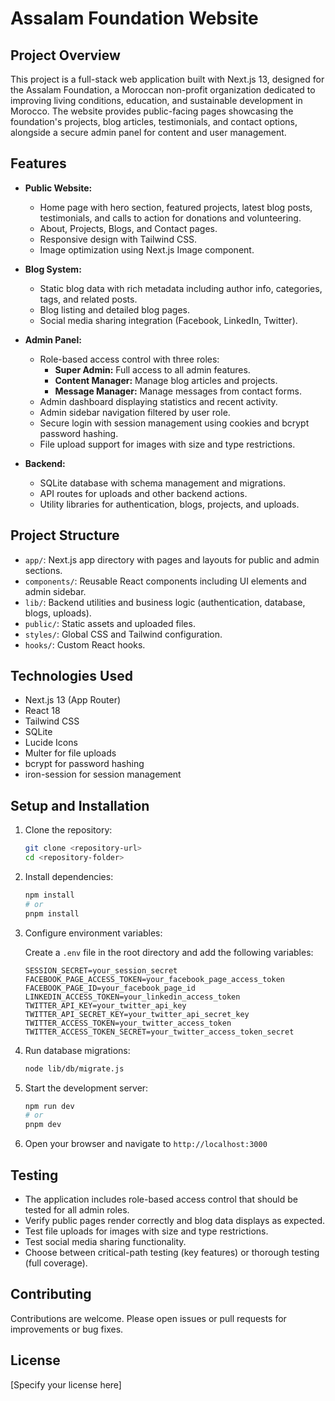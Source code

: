 # Assalam Foundation Website

## Project Overview

This project is a full-stack web application built with Next.js 13, designed for the Assalam Foundation, a Moroccan non-profit organization dedicated to improving living conditions, education, and sustainable development in Morocco. The website provides public-facing pages showcasing the foundation's projects, blog articles, testimonials, and contact options, alongside a secure admin panel for content and user management.

## Features

- **Public Website:**
  - Home page with hero section, featured projects, latest blog posts, testimonials, and calls to action for donations and volunteering.
  - About, Projects, Blogs, and Contact pages.
  - Responsive design with Tailwind CSS.
  - Image optimization using Next.js Image component.

- **Blog System:**
  - Static blog data with rich metadata including author info, categories, tags, and related posts.
  - Blog listing and detailed blog pages.
  - Social media sharing integration (Facebook, LinkedIn, Twitter).

- **Admin Panel:**
  - Role-based access control with three roles:
    - **Super Admin:** Full access to all admin features.
    - **Content Manager:** Manage blog articles and projects.
    - **Message Manager:** Manage messages from contact forms.
  - Admin dashboard displaying statistics and recent activity.
  - Admin sidebar navigation filtered by user role.
  - Secure login with session management using cookies and bcrypt password hashing.
  - File upload support for images with size and type restrictions.

- **Backend:**
  - SQLite database with schema management and migrations.
  - API routes for uploads and other backend actions.
  - Utility libraries for authentication, blogs, projects, and uploads.

## Project Structure

- `app/`: Next.js app directory with pages and layouts for public and admin sections.
- `components/`: Reusable React components including UI elements and admin sidebar.
- `lib/`: Backend utilities and business logic (authentication, database, blogs, uploads).
- `public/`: Static assets and uploaded files.
- `styles/`: Global CSS and Tailwind configuration.
- `hooks/`: Custom React hooks.

## Technologies Used

- Next.js 13 (App Router)
- React 18
- Tailwind CSS
- SQLite
- Lucide Icons
- Multer for file uploads
- bcrypt for password hashing
- iron-session for session management

## Setup and Installation

1. Clone the repository:

   ```bash
   git clone <repository-url>
   cd <repository-folder>
   ```

2. Install dependencies:

   ```bash
   npm install
   # or
   pnpm install
   ```

3. Configure environment variables:

   Create a `.env` file in the root directory and add the following variables:

   ```
   SESSION_SECRET=your_session_secret
   FACEBOOK_PAGE_ACCESS_TOKEN=your_facebook_page_access_token
   FACEBOOK_PAGE_ID=your_facebook_page_id
   LINKEDIN_ACCESS_TOKEN=your_linkedin_access_token
   TWITTER_API_KEY=your_twitter_api_key
   TWITTER_API_SECRET_KEY=your_twitter_api_secret_key
   TWITTER_ACCESS_TOKEN=your_twitter_access_token
   TWITTER_ACCESS_TOKEN_SECRET=your_twitter_access_token_secret
   ```

4. Run database migrations:

   ```bash
   node lib/db/migrate.js
   ```

5. Start the development server:

   ```bash
   npm run dev
   # or
   pnpm dev
   ```

6. Open your browser and navigate to `http://localhost:3000`

## Testing

- The application includes role-based access control that should be tested for all admin roles.
- Verify public pages render correctly and blog data displays as expected.
- Test file uploads for images with size and type restrictions.
- Test social media sharing functionality.
- Choose between critical-path testing (key features) or thorough testing (full coverage).

## Contributing

Contributions are welcome. Please open issues or pull requests for improvements or bug fixes.

## License

[Specify your license here]
